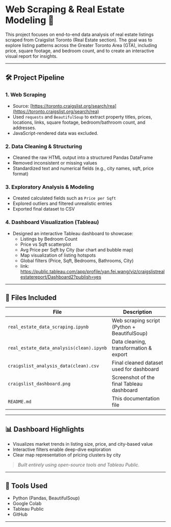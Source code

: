 # Web Scraping & Real Estate Modeling 🏡

This project focuses on end-to-end data analysis of real estate listings scraped from Craigslist Toronto (Real Estate section). The goal was to explore listing patterns across the Greater Toronto Area (GTA), including price, square footage, and bedroom count, and to create an interactive visual report for insights.

---

## 🛠️ Project Pipeline

### 1. **Web Scraping**
- Source: [https://toronto.craigslist.org/search/rea](https://toronto.craigslist.org/search/rea)
- Used `requests` and `BeautifulSoup` to extract property titles, prices, locations, links, square footage, bedroom/bathroom count, and addresses.
- JavaScript-rendered data was excluded.

### 2. **Data Cleaning & Structuring**
- Cleaned the raw HTML output into a structured Pandas DataFrame
- Removed inconsistent or missing values
- Standardized text and numerical fields (e.g., city names, sqft, price format)

### 3. **Exploratory Analysis & Modeling**
- Created calculated fields such as `Price per Sqft`
- Explored outliers and filtered unrealistic entries
- Exported final dataset to CSV

### 4. **Dashboard Visualization (Tableau)**
- Designed an interactive Tableau dashboard to showcase:
  - Listings by Bedroom Count
  - Price vs Sqft scatterplot
  - Avg Price per Sqft by City (bar chart and bubble map)
  - Map visualization of listing hotspots
  - Global filters (Price, Sqft, Bedrooms, Bathrooms, City)
  - link: https://public.tableau.com/app/profile/yan.fei.wang/viz/craigslistrealestatereport/Dashboard2?publish=yes 

---

## 📁 Files Included
| File | Description |
|------|-------------|
| `real_estate_data_scraping.ipynb` | Web scraping script (Python + BeautifulSoup) |
| `real_estate_data_analysis(clean).ipynb` | Data cleaning, transformation & export |
| `craigslist_analysis_data(clean).csv` | Final cleaned dataset used for dashboard |
| `craigslist_dashboard.png` | Screenshot of the final Tableau dashboard |
| `README.md` | This documentation file |

---

## 📊 Dashboard Highlights
- Visualizes market trends in listing size, price, and city-based value
- Interactive filters enable deep-dive exploration
- Clear map representation of pricing clusters by city

> *Built entirely using open-source tools and Tableau Public.*

---

## 🚀 Tools Used
- Python (Pandas, BeautifulSoup)
- Google Colab
- Tableau Public
- GitHub

---


